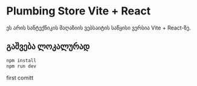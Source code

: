 # Plumbing Store Vite + React

ეს არის სანტექნიკის მაღაზიის ვებსაიტის საწყისი ვერსია Vite + React-ზე.

## გაშვება ლოკალურად

```bash
npm install
npm run dev
```
first comitt
